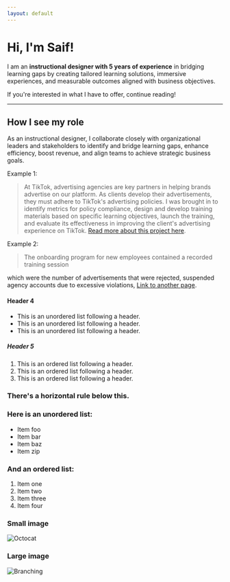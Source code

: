 ```yaml
---
layout: default
---
```


# Hi, I'm Saif!
I am an **instructional designer with 5 years of experience** in bridging learning gaps by creating tailored learning solutions, immersive experiences, and measurable outcomes aligned with business objectives.

If you're interested in what I have to offer, continue reading!
* * *

## How I see my role
As an instructional designer, I collaborate closely with organizational leaders and stakeholders to identify and bridge learning gaps, enhance efficiency, boost revenue, and align teams to achieve strategic business goals.

Example 1:
>At TikTok, advertising agencies are key partners in helping brands advertise on our platform. As clients develop their advertisements, they must adhere to TikTok's advertising policies. I was brought in to identify metrics for policy compliance, design and develop training materials based on specific learning objectives, launch the training, and evaluate its effectiveness in improving the client's advertising experience on TikTok. [Read more about this project here](./another-page.html).

Example 2:
>The onboarding program for new employees contained a recorded training session



which were the number of advertisements that were rejected, suspended agency accounts due to excessive violations, 
[Link to another page](./another-page.html).

#### Header 4

*   This is an unordered list following a header.
*   This is an unordered list following a header.
*   This is an unordered list following a header.

##### Header 5

1.  This is an ordered list following a header.
2.  This is an ordered list following a header.
3.  This is an ordered list following a header.


### There's a horizontal rule below this.



### Here is an unordered list:

*   Item foo
*   Item bar
*   Item baz
*   Item zip

### And an ordered list:

1.  Item one
1.  Item two
1.  Item three
1.  Item four


### Small image

![Octocat](https://github.githubassets.com/images/icons/emoji/octocat.png)

### Large image

![Branching](https://guides.github.com/activities/hello-world/branching.png)
